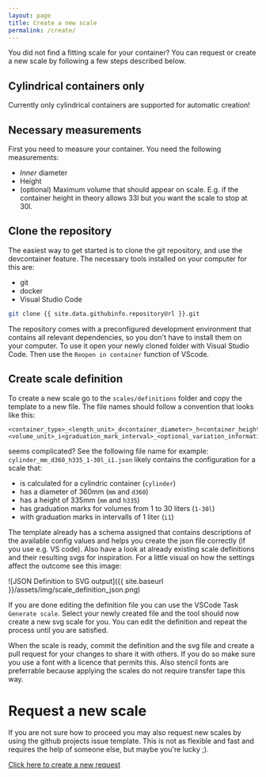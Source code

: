 ```yaml
---
layout: page
title: Create a new scale
permalink: /create/
---
```


You did not find a fitting scale for your container? You can request or create a new scale by following a few steps described below.

## Cylindrical containers only
Currently only cylindrical containers are supported for automatic creation!

## Necessary measurements
First you need to measure your container. You need the following measurements:

- _Inner_ diameter
- Height
- (optional) Maximum volume that should appear on scale. E.g. if the container height in theory allows 33l but you want the scale to stop at 30l.

## Clone the repository
The easiest way to get started is to clone the git repository, and use the devcontainer feature. The necessary tools installed on your computer for this are:

- git
- docker
- Visual Studio Code

```bash
git clone {{ site.data.githubinfo.repositoryUrl }}.git
```

The repository comes with a preconfigured development environment that contains all relevant dependencies, so you don't have to install them on your computer. To use it
open your newly cloned folder with Visual Studio Code. Then use the `Reopen in container` function of VScode.

## Create scale definition
To create a new scale go to the `scales/definitions` folder and copy the template to a new file. The file names should follow a convention that looks like this:
```
<container_type>_<length_unit>_d<container_diameter>_h<container_height>_<scale_range><volume_unit>_i<graduation_mark_interval>_<optional_variation_information>.json
```
seems complicated? See the following file name for example: `cylinder_mm_d360_h335_1-30l_i1.json` likely contains the configuration for a scale that:
* is calculated for a cylindric container (`cylinder`)
* has a diameter of 360mm (`mm` and `d360`)
* has a height of 335mm (`mm` and `h335`)
* has graduation marks for volumes from 1 to 30 liters (`1-30l`)
* with graduation marks in intervalls of 1 liter (`i1`)

The template already has a schema assigned that contains descriptions of the available config values and helps you create the json file correctly (if you use e.g. VS code). Also 
have a look at already existing scale definitions and their resulting svgs for inspiration. For a little visual on how the settings affect the outcome see this image:

![JSON Definition to SVG output]({{ site.baseurl }}/assets/img/scale_definition_json.png)

If you are done editing the definition file you can use the VSCode Task `Generate scale`. Select your newly created file and the tool should now create a new svg scale for you. You can edit the definition and repeat the process until you are satisfied.

When the scale is ready, commit the definition and the svg file and create a pull request for your changes to share it with others. If you do so make sure you use a font with a licence that permits this. Also stencil fonts are preferrable because applying the scales do not require transfer tape this way.

# Request a new scale
If you are not sure how to proceed you may also request new scales by using the github projects issue template. This is not as flexible and fast and requires the help of someone else, but maybe you're lucky ;).

<a href="{{ site.data.githubinfo.repositoryUrl }}/issues/new/choose" target="_blank">Click here to create a new request</a>
